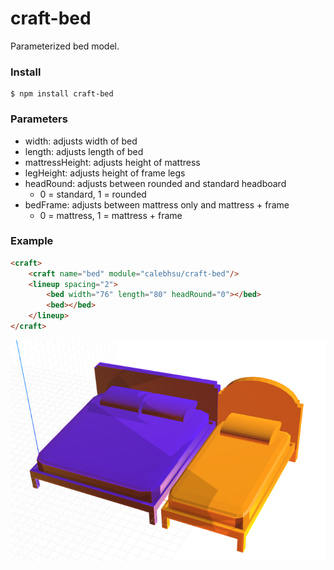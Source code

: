 # craft-bed

Parameterized bed model.

### Install
	$ npm install craft-bed

### Parameters
- width: adjusts width of bed 
- length: adjusts length of bed
- mattressHeight: adjusts height of mattress
- legHeight: adjusts height of frame legs
- headRound: adjusts between rounded and standard headboard
	- 0 = standard, 1 = rounded
- bedFrame: adjusts between mattress only and mattress + frame
	- 0 = mattress, 1 = mattress + frame

### Example
```html
<craft>
    <craft name="bed" module="calebhsu/craft-bed"/>
    <lineup spacing="2">
        <bed width="76" length="80" headRound="0"></bed>
        <bed></bed>
    </lineup>
</craft>
```

![example](example.png)
